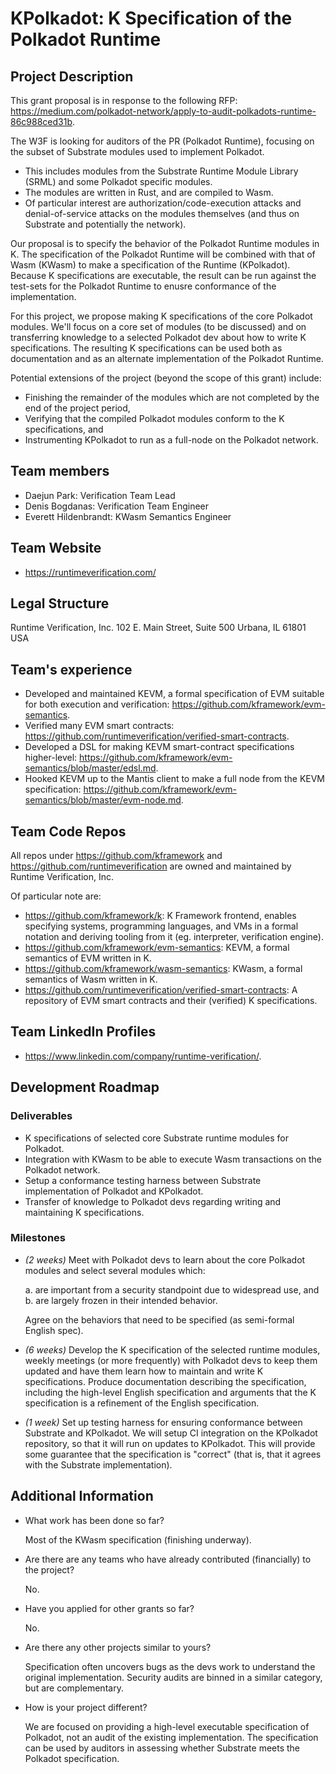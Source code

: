 # KPolkadot: K Specification of the Polkadot Runtime

## Project Description

This grant proposal is in response to the following RFP: <https://medium.com/polkadot-network/apply-to-audit-polkadots-runtime-86c988ced31b>.

The W3F is looking for auditors of the PR (Polkadot Runtime), focusing on the subset of Substrate modules used to implement Polkadot.

-   This includes modules from the Substrate Runtime Module Library (SRML) and some Polkadot specific modules.
-   The modules are written in Rust, and are compiled to Wasm.
-   Of particular interest are authorization/code-execution attacks and denial-of-service attacks on the modules themselves (and thus on Substrate and potentially the network).

Our proposal is to specify the behavior of the Polkadot Runtime modules in K.
The specification of the Polkadot Runtime will be combined with that of Wasm (KWasm) to make a specification of the Runtime (KPolkadot).
Because K specifications are executable, the result can be run against the test-sets for the Polkadot Runtime to enusre conformance of the implementation.

For this project, we propose making K specifications of the core Polkadot modules.
We'll focus on a core set of modules (to be discussed) and on transferring knowledge to a selected Polkadot dev about how to write K specifications.
The resulting K specifications can be used both as documentation and as an alternate implementation of the Polkadot Runtime.

Potential extensions of the project (beyond the scope of this grant) include:

-   Finishing the remainder of the modules which are not completed by the end of the project period,
-   Verifying that the compiled Polkadot modules conform to the K specifications, and
-   Instrumenting KPolkadot to run as a full-node on the Polkadot network.

## Team members

-   Daejun Park: Verification Team Lead
-   Denis Bogdanas: Verification Team Engineer
-   Everett Hildenbrandt: KWasm Semantics Engineer

## Team Website

-   <https://runtimeverification.com/>

## Legal Structure

Runtime Verification, Inc.
102 E. Main Street, Suite 500
Urbana, IL 61801 USA

## Team's experience

-   Developed and maintained KEVM, a formal specification of EVM suitable for both execution and verification: <https://github.com/kframework/evm-semantics>.
-   Verified many EVM smart contracts: <https://github.com/runtimeverification/verified-smart-contracts>.
-   Developed a DSL for making KEVM smart-contract specifications higher-level: <https://github.com/kframework/evm-semantics/blob/master/edsl.md>.
-   Hooked KEVM up to the Mantis client to make a full node from the KEVM specification: <https://github.com/kframework/evm-semantics/blob/master/evm-node.md>.

## Team Code Repos

All repos under <https://github.com/kframework> and <https://github.com/runtimeverification> are owned and maintained by Runtime Verification, Inc.

Of particular note are:

-   <https://github.com/kframework/k>: K Framework frontend, enables specifying systems, programming languages, and VMs in a formal notation and deriving tooling from it (eg. interpreter, verification engine).
-   <https://github.com/kframework/evm-semantics>: KEVM, a formal semantics of EVM written in K.
-   <https://github.com/kframework/wasm-semantics>: KWasm, a formal semantics of Wasm written in K.
-   <https://github.com/runtimeverification/verified-smart-contracts>: A repository of EVM smart contracts and their (verified) K specifications.

## Team LinkedIn Profiles

-   <https://www.linkedin.com/company/runtime-verification/>.

## Development Roadmap

### Deliverables

-   K specifications of selected core Substrate runtime modules for Polkadot.
-   Integration with KWasm to be able to execute Wasm transactions on the Polkadot network.
-   Setup a conformance testing harness between Substrate implementation of Polkadot and KPolkadot.
-   Transfer of knowledge to Polkadot devs regarding writing and maintaining K specifications.

### Milestones

-   *(2 weeks)*
    Meet with Polkadot devs to learn about the core Polkadot modules and select several modules which:
    
    a.  are important from a security standpoint due to widespread use, and
    b.  are largely frozen in their intended behavior.

    Agree on the behaviors that need to be specified (as semi-formal English spec).

-   *(6 weeks)*
    Develop the K specification of the selected runtime modules, weekly meetings (or more frequently) with Polkadot devs to keep them updated and have them learn how to maintain and write K specifications.
    Produce documentation describing the specification, including the high-level English specification and arguments that the K specification is a refinement of the English specification.

-   *(1 week)*
    Set up testing harness for ensuring conformance between Substrate and KPolkadot.
    We will setup CI integration on the KPolkadot repository, so that it will run on updates to KPolkadot.
    This will provide some guarantee that the specification is "correct" (that is, that it agrees with the Substrate implementation).

## Additional Information

-   What work has been done so far?

    Most of the KWasm specification (finishing underway).

-   Are there are any teams who have already contributed (financially) to the project?

    No.

-   Have you applied for other grants so far?

    No.

-   Are there any other projects similar to yours?

    Specification often uncovers bugs as the devs work to understand the original implementation.
    Security audits are binned in a similar category, but are complementary.

-   How is your project different?

    We are focused on providing a high-level executable specification of Polkadot, not an audit of the existing implementation.
    The specification can be used by auditors in assessing whether Substrate meets the Polkadot specification.

